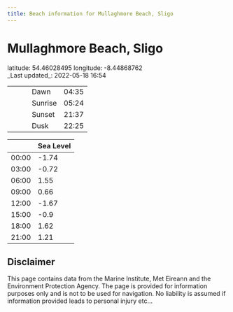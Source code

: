 ```yaml
---
title: Beach information for Mullaghmore Beach, Sligo
---
```

# Mullaghmore Beach, Sligo 

<div class="location-info">latitude: 54.46028495 longitude: -8.44868762</div>
<div class="met-eireann-warnings"></div>
_Last updated_: 2022-05-18 16:54

|   |   |   |   |   |
|---|---|---|---|---|
|   |   |   | Dawn  | 04:35 |
|   |   |   | Sunrise  | 05:24 |
|   |   |   | Sunset  | 21:37 |
|   |   |   | Dusk  | 22:25 |

<div></div>

|   | Sea Level  |
|---|---|
| 00:00 | -1.74 |
| 03:00 | -0.72 |
| 06:00 | 1.55 |
| 09:00 | 0.66 |
| 12:00 | -1.67 |
| 15:00 | -0.9 |
| 18:00 | 1.62 |
| 21:00 | 1.21 |

## Disclaimer

This page contains data from the Marine Institute,
Met Eireann and the Environment Protection Agency. The page is provided for
information purposes only and is not to be used for navigation. No liability
is assumed if information provided leads to personal injury etc...